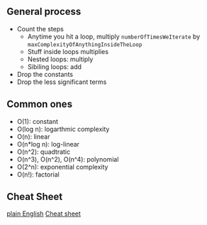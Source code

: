 ## General process
- Count the steps
  - Anytime you hit a loop, multiply `numberOfTimesWeIterate` by `maxComplexityOfAnythingInsideTheLoop`
  - Stuff inside loops multiplies
  - Nested loops: multiply
  - Sibiling loops: add
- Drop the constants
- Drop the less significant terms

## Common ones
- O(1): constant
- O(log n): logarthmic complexity
- O(n): linear
- O(n*log n): log-linear
- O(n^2): quadtratic
- O(n^3), O(n^2), O(n^4): polynomial
- O(2^n): exponential complexity
- O(n!): factorial

## Cheat Sheet
[plain English](https://stackoverflow.com/questions/487258/what-is-a-plain-english-explanation-of-big-o-notation)
[Cheat sheet](http://bigocheatsheet.com/)
